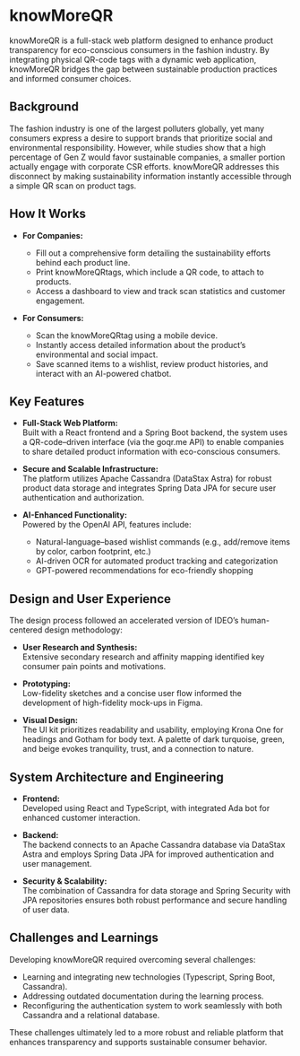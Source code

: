 # knowMoreQR

knowMoreQR is a full-stack web platform designed to enhance product transparency for eco-conscious consumers in the fashion industry. By integrating physical QR-code tags with a dynamic web application, knowMoreQR bridges the gap between sustainable production practices and informed consumer choices.

## Background

The fashion industry is one of the largest polluters globally, yet many consumers express a desire to support brands that prioritize social and environmental responsibility. However, while studies show that a high percentage of Gen Z would favor sustainable companies, a smaller portion actually engage with corporate CSR efforts. knowMoreQR addresses this disconnect by making sustainability information instantly accessible through a simple QR scan on product tags.

## How It Works

- **For Companies:**  
  - Fill out a comprehensive form detailing the sustainability efforts behind each product line.
  - Print knowMoreQRtags, which include a QR code, to attach to products.
  - Access a dashboard to view and track scan statistics and customer engagement.

- **For Consumers:**  
  - Scan the knowMoreQRtag using a mobile device.
  - Instantly access detailed information about the product’s environmental and social impact.
  - Save scanned items to a wishlist, review product histories, and interact with an AI-powered chatbot.

## Key Features

- **Full-Stack Web Platform:**  
  Built with a React frontend and a Spring Boot backend, the system uses a QR-code–driven interface (via the goqr.me API) to enable companies to share detailed product information with eco-conscious consumers.

- **Secure and Scalable Infrastructure:**  
  The platform utilizes Apache Cassandra (DataStax Astra) for robust product data storage and integrates Spring Data JPA for secure user authentication and authorization.

- **AI-Enhanced Functionality:**  
  Powered by the OpenAI API, features include:
  - Natural-language–based wishlist commands (e.g., add/remove items by color, carbon footprint, etc.)
  - AI-driven OCR for automated product tracking and categorization
  - GPT-powered recommendations for eco-friendly shopping

## Design and User Experience

The design process followed an accelerated version of IDEO’s human-centered design methodology:
- **User Research and Synthesis:**  
  Extensive secondary research and affinity mapping identified key consumer pain points and motivations.
  
- **Prototyping:**  
  Low-fidelity sketches and a concise user flow informed the development of high-fidelity mock-ups in Figma.
  
- **Visual Design:**  
  The UI kit prioritizes readability and usability, employing Krona One for headings and Gotham for body text. A palette of dark turquoise, green, and beige evokes tranquility, trust, and a connection to nature.

## System Architecture and Engineering

- **Frontend:**  
  Developed using React and TypeScript, with integrated Ada bot for enhanced customer interaction.

- **Backend:**  
  The backend connects to an Apache Cassandra database via DataStax Astra and employs Spring Data JPA for improved authentication and user management.

- **Security & Scalability:**  
  The combination of Cassandra for data storage and Spring Security with JPA repositories ensures both robust performance and secure handling of user data.

## Challenges and Learnings

Developing knowMoreQR required overcoming several challenges:
- Learning and integrating new technologies (Typescript, Spring Boot, Cassandra).
- Addressing outdated documentation during the learning process.
- Reconfiguring the authentication system to work seamlessly with both Cassandra and a relational database.
  
These challenges ultimately led to a more robust and reliable platform that enhances transparency and supports sustainable consumer behavior.
